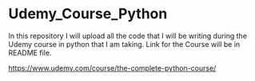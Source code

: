 # Udemy_Course_Python
In this repository I will upload all the code that I will be writing during the Udemy course in python that I am taking. Link for the Course will be in README file.


https://www.udemy.com/course/the-complete-python-course/
